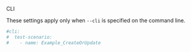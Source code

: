  CLI

These settings apply only when `--cli` is specified on the command line.

```yaml $(cli)
#cli:
#  test-scenario:
#    - name: Example_CreateOrUpdate
```
